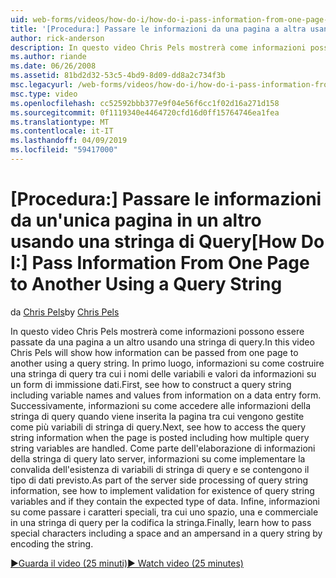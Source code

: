 ```yaml
---
uid: web-forms/videos/how-do-i/how-do-i-pass-information-from-one-page-to-another-using-a-query-string
title: '[Procedura:] Passare le informazioni da una pagina a altra usando una stringa di Query | Microsoft Docs'
author: rick-anderson
description: In questo video Chris Pels mostrerà come informazioni possono essere passate da una pagina a un altro usando una stringa di query. In primo luogo, informazioni su come costruire una stringa di query in...
ms.author: riande
ms.date: 06/26/2008
ms.assetid: 81bd2d32-53c5-4bd9-8d09-dd8a2c734f3b
msc.legacyurl: /web-forms/videos/how-do-i/how-do-i-pass-information-from-one-page-to-another-using-a-query-string
msc.type: video
ms.openlocfilehash: cc52592bbb377e9f04e56f6cc1f02d16a271d158
ms.sourcegitcommit: 0f1119340e4464720cfd16d0ff15764746ea1fea
ms.translationtype: MT
ms.contentlocale: it-IT
ms.lasthandoff: 04/09/2019
ms.locfileid: "59417000"
---
```

# <a name="how-do-i-pass-information-from-one-page-to-another-using-a-query-string"></a><span data-ttu-id="10e04-104">[Procedura:] Passare le informazioni da un'unica pagina in un altro usando una stringa di Query</span><span class="sxs-lookup"><span data-stu-id="10e04-104">[How Do I:] Pass Information From One Page to Another Using a Query String</span></span>

<span data-ttu-id="10e04-105">da [Chris Pels](https://twitter.com/chrispels)</span><span class="sxs-lookup"><span data-stu-id="10e04-105">by [Chris Pels](https://twitter.com/chrispels)</span></span>

<span data-ttu-id="10e04-106">In questo video Chris Pels mostrerà come informazioni possono essere passate da una pagina a un altro usando una stringa di query.</span><span class="sxs-lookup"><span data-stu-id="10e04-106">In this video Chris Pels will show how information can be passed from one page to another using a query string.</span></span> <span data-ttu-id="10e04-107">In primo luogo, informazioni su come costruire una stringa di query tra cui i nomi delle variabili e valori da informazioni su un form di immissione dati.</span><span class="sxs-lookup"><span data-stu-id="10e04-107">First, see how to construct a query string including variable names and values from information on a data entry form.</span></span> <span data-ttu-id="10e04-108">Successivamente, informazioni su come accedere alle informazioni della stringa di query quando viene inserita la pagina tra cui vengono gestite come più variabili di stringa di query.</span><span class="sxs-lookup"><span data-stu-id="10e04-108">Next, see how to access the query string information when the page is posted including how multiple query string variables are handled.</span></span> <span data-ttu-id="10e04-109">Come parte dell'elaborazione di informazioni della stringa di query lato server, informazioni su come implementare la convalida dell'esistenza di variabili di stringa di query e se contengono il tipo di dati previsto.</span><span class="sxs-lookup"><span data-stu-id="10e04-109">As part of the server side processing of query string information, see how to implement validation for existence of query string variables and if they contain the expected type of data.</span></span> <span data-ttu-id="10e04-110">Infine, informazioni su come passare i caratteri speciali, tra cui uno spazio, una e commerciale in una stringa di query per la codifica la stringa.</span><span class="sxs-lookup"><span data-stu-id="10e04-110">Finally, learn how to pass special characters including a space and an ampersand in a query string by encoding the string.</span></span>

[<span data-ttu-id="10e04-111">&#9654;Guarda il video (25 minuti)</span><span class="sxs-lookup"><span data-stu-id="10e04-111">&#9654; Watch video (25 minutes)</span></span>](https://channel9.msdn.com/Blogs/ASP-NET-Site-Videos/how-do-i-pass-information-from-one-page-to-another-using-a-query-string)
